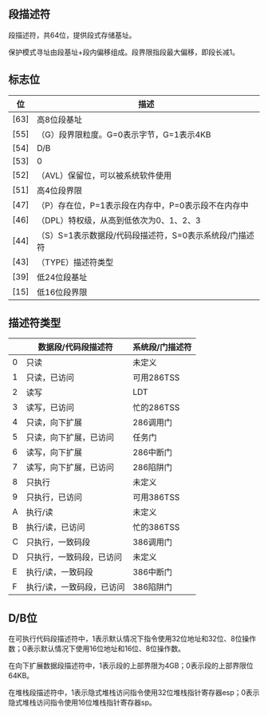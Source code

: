 ## 段描述符

段描述符，共64位，提供段式存储基址。

保护模式寻址由段基址+段内偏移组成。段界限指段最大偏移，即段长减1。

## 标志位
| 位 | 描述 |
|---|---|
| [63] | 高8位段基址 |
| [55] | （G）段界限粒度。G=0表示字节，G=1表示4KB |
| [54] | D/B |
| [53] | 0 |
| [52] | （AVL）保留位，可以被系统软件使用 |
| [51] | 高4位段界限 |
| [47] | （P）存在位，P=1表示段在内存中，P=0表示段不在内存中 |
| [46] | （DPL）特权级，从高到低依次为0、1、2、3 |
| [44] | （S）S=1表示数据段/代码段描述符，S=0表示系统段/门描述符 |
| [43] | （TYPE）描述符类型 |
| [39] | 低24位段基址 |
| [15] | 低16位段界限 |

## 描述符类型
| | 数据段/代码段描述符 | 系统段/门描述符 |
|---|---|---|
| 0 | 只读 | 未定义 |
| 1 | 只读，已访问 | 可用286TSS |
| 2 | 读写 | LDT |
| 3 | 读写，已访问 | 忙的286TSS |
| 4 | 只读，向下扩展 | 286调用门 |
| 5 | 只读，向下扩展，已访问 | 任务门 |
| 6 | 读写，向下扩展 | 286中断门 |
| 7 | 读写，向下扩展，已访问 | 286陷阱门 |
| 8 | 只执行 | 未定义 |
| 9 | 只执行，已访问 | 可用386TSS |
| A | 执行/读 | 未定义 |
| B | 执行/读，已访问 | 忙的386TSS |
| C | 只执行，一致码段 | 386调用门 |
| D | 只执行，一致码段，已访问 | 未定义 |
| E | 执行/读，一致码段 | 386中断门 |
| F | 执行/读，一致码段，已访问 | 386陷阱门 |

## D/B位
在可执行代码段描述符中，1表示默认情况下指令使用32位地址和32位、8位操作数；0表示默认情况下使用16位地址和16位、8位操作数。

在向下扩展数据段描述符中，1表示段的上部界限为4GB；0表示段的上部界限位64KB。

在堆栈段描述符中，1表示隐式堆栈访问指令使用32位堆栈指针寄存器esp；0表示隐式堆栈访问指令使用16位堆栈指针寄存器sp。